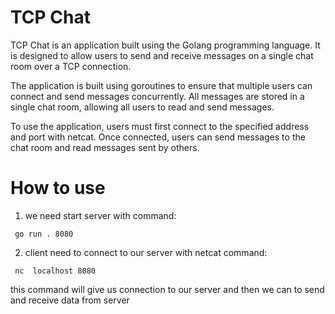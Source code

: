 # TCP Chat

TCP Chat is an application built using the Golang programming language. It is designed to allow users to send and receive messages on a single chat room over a TCP connection.

The application is built using goroutines to ensure that multiple users can connect and send messages concurrently. All messages are stored in a single chat room, allowing all users to read and send messages.

To use the application, users must first connect to the specified address and port with netcat. Once connected, users can send messages to the chat room and read messages sent by others.

# How to use

1. we need start server with command:
```
 go run . 8080
 ```
2. client need to connect to our server with netcat command:
```
 nc  localhost 8080
 ```
this command will give us connection to our server and then we can to send and receive data from server